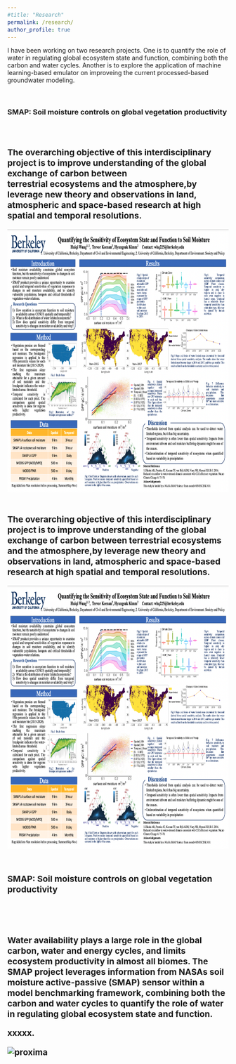 ```yaml
---
#title: "Research"
permalink: /research/
author_profile: true
---
```

I have been working on two research projects. One is to quantify the role of water in regulating global ecosystem state and function, combining both the carbon and water cycles. Another is to explore the application of machine learning-based emulator on improveing the current processed-based groundwater modeling.

<br/>		
<div class="row">
	<h3><a id="currentOps">SMAP: Soil moisture controls on global vegetation productivity <h3> </a>
<br />

The overarching objective of this interdisciplinary project is to improve understanding of the global exchange of carbon between      
	  terrestrial ecosystems and the atmosphere,by leverage new theory and observations in land, atmospheric and space-based research at high  
	  spatial and temporal resolutions.
		
<div class="col-sm-6">
			<div class="image-middle"><img class="imageStyle" alt="proxima" src="/assets/images/smap1.png" width="800" height="600" />                           </div>
</div>

<br/>	
		
<div class="row">
   <div class="col-md-11">
	  <p>The overarching objective of this interdisciplinary project is to improve understanding of the global exchange of carbon between      
	  terrestrial ecosystems and the atmosphere,by leverage new theory and observations in land, atmospheric and space-based research at high  
	  spatial and temporal resolutions. 
	  </p>
</div>
</div>


<div class="col-sm-6">
			<div class="image-middle"><img class="imageStyle" alt="proxima" src="/assets/images/smap1.png" width="800" height="600" />                           </div>
</div>

<br/>	
  
 
<div class="row">
	<h4><a id="SMAP">SMAP: Soil moisture controls on global vegetation productivity</h4></a>
	<br />
</div>
	<br/>

<div class="row">
	<div class="col-md-11">
		<p>Water availability plays a large role in the global carbon, water and energy cycles, and limits ecosystem productivity in almost all biomes. 
		The SMAP project leverages information from NASAs soil moisture active-passive (SMAP) sensor within a model benchmarking framework, 
		combining both the carbon and water cycles to quantify the role of water in regulating global ecosystem state and function.
		</p>
	</div>
</div>

<div class="row">
	<div class="col-sm-6">	
		<p>xxxxx.
        </div>

</div>
<div class="col-sm-6">
			<div class="image-middle"><img class="imageStyle" alt="proxima" src="images/fields/TreeSavanah.jpg" width="400" height="256" />                           </div>
	</div>
</div>
<br/>	
